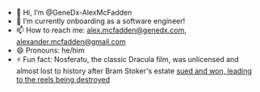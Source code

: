 - 👋 Hi, I’m @GeneDx-AlexMcFadden
- 🌱 I’m currently onboarding as a software engineer!
- 📫 How to reach me: alex.mcfadden@genedx.com, alexander.mcfadden@gmail.com
- 😄 Pronouns: he/him
- ⚡ Fun fact: Nosferatu, the classic Dracula film, was unlicensed and almost lost to history after Bram Stoker's estate [sued and won, leading to the reels being destroyed](https://en.wikipedia.org/wiki/Nosferatu)
<!---
GeneDx-AlexMcFadden/GeneDx-AlexMcFadden is a ✨ special ✨ repository because its `README.md` (this file) appears on your GitHub profile.
You can click the Preview link to take a look at your changes.
--->
